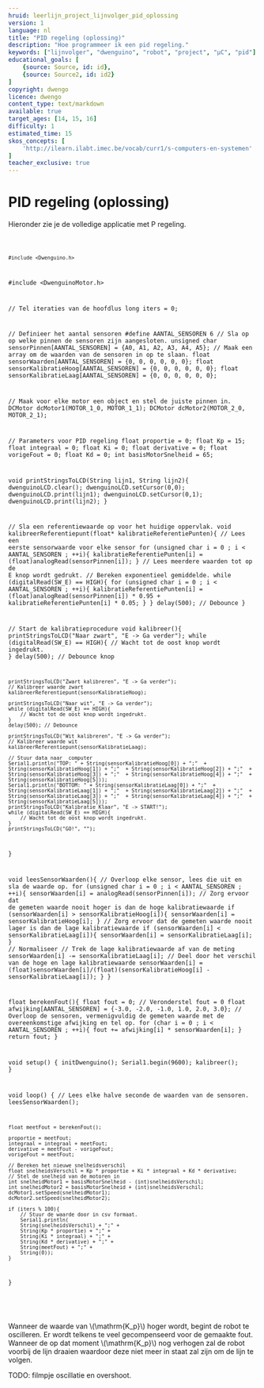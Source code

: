```yaml
---
hruid: leerlijn_project_lijnvolger_pid_oplossing
version: 1
language: nl
title: "PID regeling (oplossing)"
description: "Hoe programmeer ik een pid regeling."
keywords: ["lijnvolger", "dwenguino", "robot", "project", "µC", "pid"]
educational_goals: [
    {source: Source, id: id}, 
    {source: Source2, id: id2}
]
copyright: dwengo
licence: dwengo
content_type: text/markdown
available: true
target_ages: [14, 15, 16]
difficulty: 1
estimated_time: 15
skos_concepts: [
    'http://ilearn.ilabt.imec.be/vocab/curr1/s-computers-en-systemen'
]
teacher_exclusive: true
---
```


# PID regeling (oplossing)

Hieronder zie je de volledige applicatie met P regeling.

<div class="dwengo-content dwengo-code-simulator">
    <pre>
<code class="language-cpp" data-filename="filename.cpp">
            
    #include <Dwenguino.h>
#include <DwenguinoMotor.h>

// Tel iteraties van de hoofdlus
long iters = 0;

// Definieer het aantal sensoren
#define AANTAL_SENSOREN 6
// Sla op op welke pinnen de sensoren zijn aangesloten.
unsigned char sensorPinnen[AANTAL_SENSOREN] = {A0, A1, A2, A3, A4, A5};
// Maak een array om de waarden van de sensoren in op te slaan.
float sensorWaarden[AANTAL_SENSOREN] = {0, 0, 0, 0, 0, 0};
float sensorKalibratieHoog[AANTAL_SENSOREN] = {0, 0, 0, 0, 0, 0};
float sensorKalibratieLaag[AANTAL_SENSOREN] = {0, 0, 0, 0, 0, 0};

// Maak voor elke motor een object en stel de juiste pinnen in.
DCMotor dcMotor1(MOTOR_1_0, MOTOR_1_1);
DCMotor dcMotor2(MOTOR_2_0, MOTOR_2_1);

// Parameters voor PID regeling
float proportie = 0;
float Kp = 15;
float integraal = 0;
float Ki = 0;
float derivative = 0;
float vorigeFout =  0;
float Kd = 0;
int basisMotorSnelheid = 65;

void printStringsToLCD(String lijn1, String lijn2){
    dwenguinoLCD.clear();
    dwenguinoLCD.setCursor(0,0);
    dwenguinoLCD.print(lijn1);
    dwenguinoLCD.setCursor(0,1);
    dwenguinoLCD.print(lijn2);
}

// Sla een referentiewaarde op voor het huidige oppervlak.
void kalibreerReferentiepunt(float* kalibratieReferentiePunten){
    // Lees een eerste sensorwaarde voor elke sensor
    for (unsigned char i = 0 ; i < AANTAL_SENSOREN ; ++i){
        kalibratieReferentiePunten[i] = (float)analogRead(sensorPinnen[i]);
    }
    // Lees meerdere waarden tot op de E knop wordt gedrukt.
    // Bereken exponentieel gemiddelde.
    while (digitalRead(SW_E) == HIGH){
        for (unsigned char i = 0 ; i < AANTAL_SENSOREN ; ++i){
            kalibratieReferentiePunten[i] = (float)analogRead(sensorPinnen[i]) * 0.95 + kalibratieReferentiePunten[i] * 0.05;
        }
    }
    delay(500); // Debounce
}

// Start de kalibratieprocedure
void kalibreer(){
    printStringsToLCD("Naar zwart", "E -> Ga verder");
    while (digitalRead(SW_E) == HIGH){
        // Wacht tot de oost knop wordt ingedrukt.
    }
    delay(500); // Debounce knop

    printStringsToLCD("Zwart kalibreren", "E -> Ga verder");
    // Kalibreer waarde zwart
    kalibreerReferentiepunt(sensorKalibratieHoog);

    printStringsToLCD("Naar wit", "E -> Ga verder");
    while (digitalRead(SW_E) == HIGH){
        // Wacht tot de oost knop wordt ingedrukt.
    }
    delay(500); // Debounce

    printStringsToLCD("Wit kalibreren", "E -> Ga verder");
    // Kalibreer waarde wit
    kalibreerReferentiepunt(sensorKalibratieLaag);

    // Stuur data naar  computer
    Serial1.println("TOP: " + String(sensorKalibratieHoog[0]) + ";"  + String(sensorKalibratieHoog[1]) + ";"  + String(sensorKalibratieHoog[2]) + ";"  + String(sensorKalibratieHoog[3]) + ";"  + String(sensorKalibratieHoog[4]) + ";"  + String(sensorKalibratieHoog[5]));
    Serial1.println("BOTTOM: " + String(sensorKalibratieLaag[0]) + ";"  + String(sensorKalibratieLaag[1]) + ";"  + String(sensorKalibratieLaag[2]) + ";"  + String(sensorKalibratieLaag[3]) + ";"  + String(sensorKalibratieLaag[4]) + ";"  + String(sensorKalibratieLaag[5]));
    printStringsToLCD("Kalibratie Klaar", "E -> START!");
    while (digitalRead(SW_E) == HIGH){
        // Wacht tot de oost knop wordt ingedrukt.
    }
    printStringsToLCD("GO!", "");
}

void leesSensorWaarden(){
    // Overloop elke sensor, lees die uit en sla de waarde op.
    for (unsigned char i = 0 ; i < AANTAL_SENSOREN ; ++i){
        sensorWaarden[i] = analogRead(sensorPinnen[i]);
        // Zorg ervoor dat de gemeten waarde nooit hoger is dan de hoge kalibratiewaarde
        if (sensorWaarden[i] > sensorKalibratieHoog[i]){
            sensorWaarden[i] = sensorKalibratieHoog[i];
        }
        // Zorg ervoor dat de gemeten waarde nooit lager is dan de lage kalibratiewaarde
        if (sensorWaarden[i] < sensorKalibratieLaag[i]){
            sensorWaarden[i] = sensorKalibratieLaag[i];
        }
        // Normaliseer
        // Trek de lage kalibratiewaarde af van de meting
        sensorWaarden[i] -= sensorKalibratieLaag[i];
        // Deel door het verschil van de hoge en lage kalibratiewaarde
        sensorWaarden[i] = (float)sensorWaarden[i]/(float)(sensorKalibratieHoog[i] - sensorKalibratieLaag[i]);
    }
}

float berekenFout(){
    float fout = 0; // Veronderstel fout = 0
    float afwijking[AANTAL_SENSOREN] = {-3.0, -2.0, -1.0, 1.0, 2.0, 3.0};
    // Overloop de sensoren, vermenigvuldig de gemeten waarde met de overeenkomstige afwijking en tel op.
    for (char i = 0 ; i < AANTAL_SENSOREN ; ++i){
        fout += afwijking[i] * sensorWaarden[i];
    }
    return fout;
}

void setup()
{
    initDwenguino();
    Serial1.begin(9600);
    kalibreer();
}

void loop()
{
    // Lees elke halve seconde de waarden van de sensoren.
    leesSensorWaarden();

    float meetFout = berekenFout();

    proportie = meetFout;
    integraal = integraal + meetFout;
    derivative = meetFout - vorigeFout;
    vorigeFout = meetFout;

    // Bereken het nieuwe snelheidsverschil
    float snelheidsVerschil = Kp * proportie + Ki * integraal + Kd * derivative;
    // Stel de snelheid van de motoren in
    int snelheidMotor1 = basisMotorSnelheid - (int)snelheidsVerschil;
    int snelheidMotor2 = basisMotorSnelheid + (int)snelheidsVerschil;
    dcMotor1.setSpeed(snelheidMotor1);
    dcMotor2.setSpeed(snelheidMotor2);

    if (iters % 100){
        // Stuur de waarde door in csv formaat.
        Serial1.println(
        String(snelheidsVerschil) + ";" +
        String(Kp * proportie) + ";" +
        String(Ki * integraal) + ";" +
        String(Kd * derivative) + ";" +
        String(meetFout) + ";" +
        String(0));
    }
}


</code>
    </pre>
</div>


Wanneer de waarde van \\(\mathrm{K_p}\\) hoger wordt, begint de robot te oscilleren. Er wordt telkens te veel gecompenseerd voor de gemaakte fout. Wanneer de op dat moment \\(\mathrm{K_p}\\) nog verhogen zal de robot voorbij de lijn draaien waardoor deze niet meer in staat zal zijn om de lijn te volgen.

TODO: filmpje oscillatie en overshoot.
